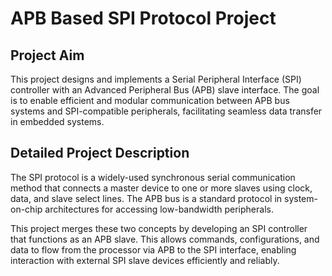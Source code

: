 # APB Based SPI Protocol Project

## Project Aim
This project designs and implements a Serial Peripheral Interface (SPI) controller with an Advanced Peripheral Bus (APB) slave interface. The goal is to enable efficient and modular communication between APB bus systems and SPI-compatible peripherals, facilitating seamless data transfer in embedded systems.

## Detailed Project Description
The SPI protocol is a widely-used synchronous serial communication method that connects a master device to one or more slaves using clock, data, and slave select lines. The APB bus is a standard protocol in system-on-chip architectures for accessing low-bandwidth peripherals.

This project merges these two concepts by developing an SPI controller that functions as an APB slave. This allows commands, configurations, and data to flow from the processor via APB to the SPI interface, enabling interaction with external SPI slave devices efficiently and reliably.
